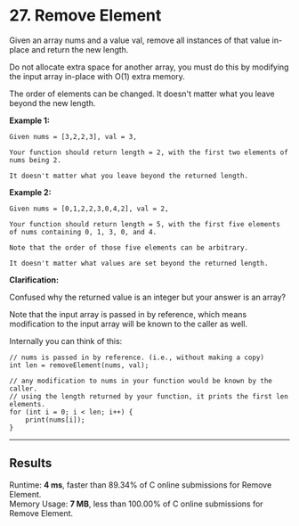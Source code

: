 # 27. Remove Element  

Given an array nums and a value val, remove all instances of that value in-place and return the new length.  

Do not allocate extra space for another array, you must do this by modifying the input array in-place with O(1) extra memory.  

The order of elements can be changed. It doesn't matter what you leave beyond the new length.  

**Example 1:**

    Given nums = [3,2,2,3], val = 3,
    
    Your function should return length = 2, with the first two elements of nums being 2.
    
    It doesn't matter what you leave beyond the returned length.

**Example 2:**

    Given nums = [0,1,2,2,3,0,4,2], val = 2,
    
    Your function should return length = 5, with the first five elements of nums containing 0, 1, 3, 0, and 4.
    
    Note that the order of those five elements can be arbitrary.
    
    It doesn't matter what values are set beyond the returned length.

**Clarification:**

Confused why the returned value is an integer but your answer is an array?

Note that the input array is passed in by reference, which means modification to the input array will be known to the caller as well.

Internally you can think of this:

    // nums is passed in by reference. (i.e., without making a copy)
    int len = removeElement(nums, val);
    
    // any modification to nums in your function would be known by the caller.
    // using the length returned by your function, it prints the first len elements.
    for (int i = 0; i < len; i++) {
        print(nums[i]);
    }

---
## Results  

Runtime: **4 ms**, faster than 89.34% of C online submissions for Remove Element.  
Memory Usage: **7 MB**, less than 100.00% of C online submissions for Remove Element.
